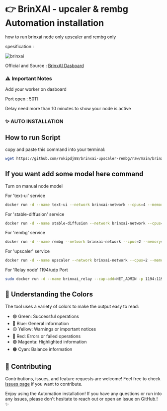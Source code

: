 # 👉 BrinXAI - upcaler & rembg Automation installation

how to run brinxai node only upscaler and rembg only

spesification :

![brinxai](https://github.com/user-attachments/assets/2addd6d8-428a-4b77-b542-e3017cc0b3e6)


  
Official and Source : [BrinxAI Dasboard](https://workers.brinxai.com/dashboard.php)


### ⚠️ Important Notes

Add your worker on dasboard

Port open : 5011

Delay need more than 10 minutes to show your node is active


### ✨ AUTO INSTALLATION

## How to run Script


copy and paste this command into your terminal:

```bash
wget https://github.com/rokipdj88/brinxai-upscaler-rembg/raw/main/brinxai.sh -O brinxai.sh && chmod +x brinxai.sh && ./brinxai.sh
```

## If you want add some model here command

Turn on manual node model

For 'text-ui' service
```bash
docker run -d --name text-ui --network brinxai-network --cpus=4 --memory=4096m -p 127.0.0.1:5000:5000 admier/brinxai_nodes-text-ui:latest
```

For 'stable-diffusion' service
```bash
docker run -d --name stable-diffusion --network brinxai-network --cpus=8 --memory=8192m -p 127.0.0.1:5050:5050 admier/brinxai_nodes-stabled:latest
```

For 'rembg' service
```bash
docker run -d --name rembg --network brinxai-network --cpus=2 --memory=2048m -p 127.0.0.1:7000:7000 admier/brinxai_nodes-rembg:latest
```

For 'upscaler' service
```bash
docker run -d --name upscaler --network brinxai-network --cpus=2 --memory=2048m -p 127.0.0.1:3000:3000 admier/brinxai_nodes-upscaler:latest
```

For 'Relay node' 1194/udp Port
```bash
sudo docker run -d --name brinxai_relay --cap-add=NET_ADMIN -p 1194:1194/udp admier/brinxai_nodes-relay:latest
```


## 🎨 Understanding the Colors

The tool uses a variety of colors to make the output easy to read:

- 🟢 Green: Successful operations
- 🔵 Blue: General information
- 🟡 Yellow: Warnings or important notices
- 🔴 Red: Errors or failed operations
- 🟣 Magenta: Highlighted information
- 🟠 Cyan: Balance information


## 🤝 Contributing

Contributions, issues, and feature requests are welcome! Feel free to check [issues page](https://github.com/yourusername/brinxai-upscaler-rembg/issues) if you want to contribute.


Enjoy using the Automation installation! If you have any questions or run into any issues, please don't hesitate to reach out or open an issue on GitHub.! ✨

